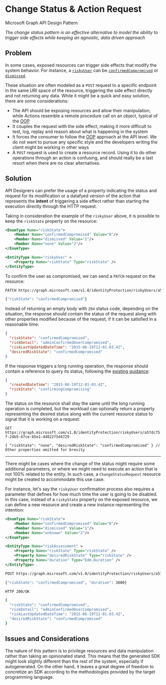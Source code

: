 # Change Status & Action Request

Microsoft Graph API Design Pattern

_The change status pattern is an effective alternative to model the ability to trigger side effects while keeping an agnostic, data driven approach_

## Problem

In some cases, exposed resources can trigger side effects that modify the system behavior. For instance, a [`riskyUser`](https://docs.microsoft.com/en-us/graph/api/resources/riskyuser?view=graph-rest-1.0) can be [`confirmedCompromised`](https://docs.microsoft.com/en-us/graph/api/riskyuser-confirmcompromised?view=graph-rest-1.0&tabs=http) or [`dismissed`](https://docs.microsoft.com/en-us/graph/api/riskyuser-confirmcompromised?view=graph-rest-1.0&tabs=http).

These situation are often modeled as a `POST` request to a specific endpoint in the same URI space of the resource, triggering the side effect directly and not returning any data. While it might be a quick and easy solution, there are some considerations:

- The API should be exposing resources and allow their manipulation, while Actions resemble a remote procedure call on an object, typical of the [OOP][1]
- It couples the request with the side effect, making it more difficult to test, log, replay and reason about what is happening in the system
- It forces the consumer to follow the [OOP][1] approach at the API level. We do not want to pursue any specific style and the developers writing the client might be working in other ways
- A `POST` request is used to create a resource record. Using it to do other operations through an action is confusing, and should really be a last resort when there are no clear alternatives.

## Solution

API Designers can prefer the usage of a property indicating the status and request for its modification or a datafyed version of the action that represents the **intent** of triggering a side effect rather than starting the execution directly through the HTTP request.

Taking in consideration the example of the `riskyUser` above, it is possible to keep the `riskState` property on the resource:

```xml
<EnumType Name="riskState">
    <Member Name="confirmedCompromised" Value="0"/>
    <Member Name="dismissed" Value="1"/>
    <Member Name="none" Value="2"/>
</EnumType>

<EntityType Name="riskyUser" >
    <Property Name="riskState" Type="riskState" />
</EntityType>
```

To confirm the user as compromised, we can send a `PATCH` request on the resource:

```bash
PATCH https://graph.microsoft.com/v1.0/identityProtection/riskyUsers/a57dc75f-24b5-47ce-b5e1-44822f5d4729

{"riskState": "confirmedCompromised"}
```

Instead of returning an empty body with `204` status code, depending on the situation, the response should contain the status of the request along with other properties modified because of the request, if it can be satisfied in a reasonable time:

```json
{
  "riskState": "confirmedCompromised",
  "riskDetail": "adminConfirmedUserCompromised",
  "riskLastUpdatedDateTime": "2015-06-19T12-01-03.4Z",
  "desiredRiskState": "confirmedCompromised"
}
```

If the response triggers a long running operation, the response should contain a reference to query its status, following the [existing guidance][2]:

```json
{
  "createdDateTime": "2015-06-19T12-01-03.4Z",
  "riskState": "confirmingCompromising"
}
```

The status on the resource shall stay the same until the long running operation is completed, but the workload can optionally return a property representing the desired status along with the current resource status to signal that it is working on a request:

`GET https://graph.microsoft.com/v1.0/identityProtection/riskyUsers/a57dc75f-24b5-47ce-b5e1-44822f5d4729`

```jsonc
{ "riskState": "none", "desiredRiskState": "confirmedCompromised" } // Other properties omitted for brevity
```

---

There might be cases where the change of the status might require some additional parameters, or where we might need to execute an action that is not 100% related to the entity. In such case, a `ChangeStatusRequest` resource might be created to accommodate this use case.

For instance, let's say the `riskyUser` confirmation process also requires a parameter that defines for how much time the user is going to be disabled. In this case, instead of a `riskyState` property on the exposed resource, we can define a new resource and create a new instance representing the intention:

```xml
<EnumType Name="riskState">
    <Member Name="confirmedCompromised" Value="0"/>
    <Member Name="dismissed" Value="1"/>
    <Member Name="unknown" Value="2"/>
</EnumType>

<EntityType Name="riskAssessment" >
    <Property Name="riskState" Type="riskState" />
    <Property Name="desiredRiskState" Type="riskState" />
    <Property Name="duration" Type="Edm.Duration" />
</EntityType>
```

```bash
POST https://graph.microsoft.com/v1.0/identityProtection/riskyUsers/a57dc75f-24b5-47ce-b5e1-44822f5d4729/riskAssessments

{"riskState": "confirmedCompromised", "duration": 3600}

HTTP 200/OK

{
  "riskState": "confirmedCompromised",
  "riskDetail": "adminConfirmedUserCompromised",
  "riskLastUpdatedDateTime": "2015-06-19T12-01-03.4Z",
  "desiredRiskState": "confirmedCompromised"
}
```

## Issues and Considerations

The nature of this pattern is to privilege resources and data manipulation rather than taking an opinionated stand. This means that the generated SDK might look slightly different than the rest of the system, especially if autogenerated. On the other hand, it leaves a great degree of freedom to concretize an SDK according to the methodologies provided by the target programming language.

[1]: https://en.wikipedia.org/wiki/Object-oriented_programming
[2]: https://github.com/microsoft/api-guidelines/blob/vNext/Guidelines.md#13-long-running-operations
